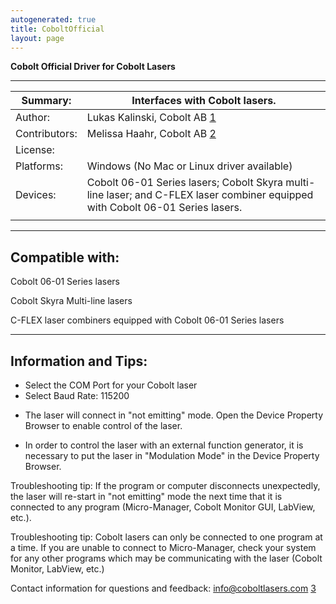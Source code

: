 ```yaml
---
autogenerated: true
title: CoboltOfficial
layout: page
---
```


**Cobolt Official Driver for Cobolt Lasers**

-----

| Summary:      | Interfaces with Cobolt lasers.                                                                                                 |
| ------------- | ------------------------------------------------------------------------------------------------------------------------------ |
| Author:       | Lukas Kalinski, Cobolt AB [1](http://www.coboltlasers.com)                                                                     |
| Contributors: | Melissa Haahr, Cobolt AB [2](http://www.coboltlasers.com)                                                                      |
| License:      |                                                                                                                                |
| Platforms:    | Windows (No Mac or Linux driver available)                                                                                     |
| Devices:      | Cobolt 06-01 Series lasers; Cobolt Skyra multi-line laser; and C-FLEX laser combiner equipped with Cobolt 06-01 Series lasers. |
|               |                                                                                                                                |

-----

## Compatible with:

Cobolt 06-01 Series lasers

Cobolt Skyra Multi-line lasers

C-FLEX laser combiners equipped with Cobolt 06-01 Series lasers

-----

## Information and Tips:

  - Select the COM Port for your Cobolt laser
  - Select Baud Rate: 115200

<!-- end list -->

  - The laser will connect in "not emitting" mode. Open the Device
    Property Browser to enable control of the laser.

<!-- end list -->

  - In order to control the laser with an external function generator,
    it is necessary to put the laser in "Modulation Mode" in the Device
    Property Browser.

Troubleshooting tip: If the program or computer disconnects
unexpectedly, the laser will re-start in "not emitting" mode the next
time that it is connected to any program (Micro-Manager, Cobolt Monitor
GUI, LabView, etc.).

Troubleshooting tip: Cobolt lasers can only be connected to one program
at a time. If you are unable to connect to Micro-Manager, check your
system for any other programs which may be communicating with the laser
(Cobolt Monitor, LabView, etc.)

Contact information for questions and feedback: info@coboltlasers.com
[3](Http://www.hubner-photonics.com)
